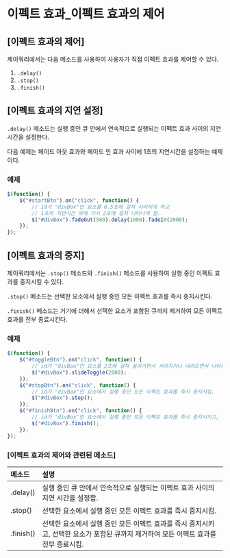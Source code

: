 # 이펙트 효과_이펙트 효과의 제어

## [이펙트 효과의 제어]
  제이쿼리에서는 다음 메소드를 사용하여 사용자가 직접 이펙트 효과를 제어할 수 있다.

1. `.delay()`
2. `.stop()`
3. `.finish()`


## [이펙트 효과의 지연 설정]
  `.delay()` 메소드는 실행 중인 큐 안에서 연속적으로 실행되는 이펙트 효과 사이의 지연 시간을 설정한다.

다음 예제는 페이드 아웃 효과와 페이드 인 효과 사이에 1초의 지연시간을 설정하는 예제이다.

### 예제
~~~javascript
$(function() {
    $("#startBtn").on("click", function() {
        // id가 "divBox"인 요소를 0.5초에 걸쳐 사라지게 하고
        // 1초의 지연시간 뒤에 다시 2초에 걸쳐 나타나게 함.
        $("#divBox").fadeOut(500).delay(1000).fadeIn(2000);
    });
});
~~~


## [이펙트 효과의 중지]
  제이쿼리에서는 `.stop()` 메소드와 `.finish()` 메소드를 사용하여 실행 중인 이펙트 효과를 중지시킬 수 있다.

`.stop()` 메소드는 선택한 요소에서 실행 중인 모든 이펙트 효과를 즉시 중지시킨다.

`.finish()` 메소드는 거기에 더해서 선택한 요소가 포함된 큐까지 제거하여 모든 이펙트 효과를 전부 종료시킨다.

### 예제
~~~javascript
$(function() {
    $("#toggleBtn").on("click", function() {
        // id가 "divBox"인 요소를 2초에 걸쳐 올라가면서 사라지거나 내려오면서 나타나게 함.
        $("#divBox").slideToggle(2000);
    });
    $("#stopBtn").on("click", function() {
        // id가 "divBox"인 요소에서 실행 중인 모든 이펙트 효과를 즉시 중지시킴.
        $("#divBox").stop();
    });
    $("#finishBtn").on("click", function() {
        // id가 "divBox"인 요소에서 실행 중인 모든 이펙트 효과를 즉시 중지시키고, 그 큐까지 모두 제거함.
        $("#divBox").finish();
    });
});
~~~


### [이펙트 효과의 제어와 관련된 메소드]
|메소드|설명|
|:-----|:-----|
|.delay()	| 실행 중인 큐 안에서 연속적으로 실행되는 이펙트 효과 사이의 지연 시간을 설정함.|
|.stop()	| 선택한 요소에서 실행 중인 모든 이펙트 효과를 즉시 중지시킴.|
|.finish()	| 선택한 요소에서 실행 중인 모든 이펙트 효과를 즉시 중지시키고, 선택한 요소가 포함된 큐까지 제거하여 모든 이펙트 효과를 전부 종료시킴.|
